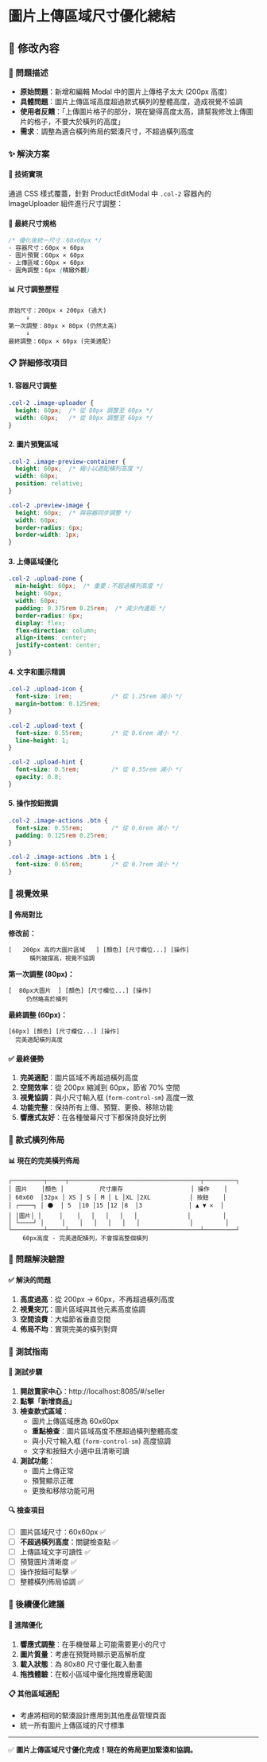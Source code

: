 # 圖片上傳區域尺寸優化總結

## 📐 修改內容

### 🎯 問題描述
- **原始問題**：新增和編輯 Modal 中的圖片上傳格子太大 (200px 高度)
- **具體問題**：圖片上傳區域高度超過款式橫列的整體高度，造成視覺不協調
- **使用者反饋**：「上傳圖片格子的部分，現在變得高度太高，請幫我修改上傳圖片的格子，不要大於橫列的高度」
- **需求**：調整為適合橫列佈局的緊湊尺寸，不超過橫列高度

### ✨ 解決方案

#### 🔧 技術實現
通過 CSS 樣式覆蓋，針對 ProductEditModal 中 `.col-2` 容器內的 ImageUploader 組件進行尺寸調整：

#### 📏 最終尺寸規格
```css
/* 優化後統一尺寸：60x60px */
- 容器尺寸：60px × 60px
- 圖片預覽：60px × 60px  
- 上傳區域：60px × 60px
- 圓角調整：6px (精緻外觀)
```

#### 📊 尺寸調整歷程
```
原始尺寸：200px × 200px (過大)
     ↓
第一次調整：80px × 80px (仍然太高)
     ↓  
最終調整：60px × 60px (完美適配)
```

### 📋 詳細修改項目

#### 1. 容器尺寸調整
```css
.col-2 .image-uploader {
  height: 60px;  /* 從 80px 調整至 60px */
  width: 60px;   /* 從 80px 調整至 60px */
}
```

#### 2. 圖片預覽區域
```css
.col-2 .image-preview-container {
  height: 60px;  /* 縮小以適配橫列高度 */
  width: 60px;
  position: relative;
}

.col-2 .preview-image {
  height: 60px;  /* 與容器同步調整 */
  width: 60px;
  border-radius: 6px;
  border-width: 1px;
}
```

#### 3. 上傳區域優化
```css
.col-2 .upload-zone {
  min-height: 60px;  /* 重要：不超過橫列高度 */
  height: 60px;
  width: 60px;
  padding: 0.375rem 0.25rem;  /* 減少內邊距 */
  border-radius: 6px;
  display: flex;
  flex-direction: column;
  align-items: center;
  justify-content: center;
}
```

#### 4. 文字和圖示精調
```css
.col-2 .upload-icon {
  font-size: 1rem;           /* 從 1.25rem 減小 */
  margin-bottom: 0.125rem;
}

.col-2 .upload-text {
  font-size: 0.55rem;        /* 從 0.6rem 減小 */
  line-height: 1;
}

.col-2 .upload-hint {
  font-size: 0.5rem;         /* 從 0.55rem 減小 */
  opacity: 0.8;
}
```

#### 5. 操作按鈕微調
```css
.col-2 .image-actions .btn {
  font-size: 0.55rem;        /* 從 0.6rem 減小 */
  padding: 0.125rem 0.25rem;
}

.col-2 .image-actions .btn i {
  font-size: 0.65rem;        /* 從 0.7rem 減小 */
}
```

### 🎨 視覺效果

#### 📐 佈局對比
**修改前：**
```
[   200px 高的大圖片區域   ] [顏色] [尺寸欄位...] [操作]
      橫列被撐高，視覺不協調
```

**第一次調整 (80px)：**
```
[  80px大圖片  ] [顏色] [尺寸欄位...] [操作]
     仍然略高於橫列
```

**最終調整 (60px)：**
```
[60px] [顏色] [尺寸欄位...] [操作]
  完美適配橫列高度
```

#### ✅ 最終優勢
1. **完美適配**：圖片區域不再超過橫列高度
2. **空間效率**：從 200px 縮減到 60px，節省 70% 空間
3. **視覺協調**：與小尺寸輸入框 (`form-control-sm`) 高度一致
4. **功能完整**：保持所有上傳、預覽、更換、移除功能
5. **響應式友好**：在各種螢幕尺寸下都保持良好比例

### 🎯 款式橫列佈局

#### 📊 現在的完美橫列佈局
```
┌─────────┬─────┬─────────────────────────────────────┬─────────┐
│ 圖片    │顏色 │          尺寸庫存                   │ 操作    │
│ 60x60  │32px │ XS │ S │ M │ L │XL │2XL           │ 按鈕    │
│ ┌────┐ │ ⚫  │ 5  │10 │15 │12 │8  │3             │ ▲ ▼ ✕  │
│ │圖片│ │     │    │   │   │   │   │              │         │
│ └────┘ │     │    │   │   │   │   │              │         │
└─────────┴─────┴─────────────────────────────────────┴─────────┘
    60px高度 - 完美適配橫列，不會撐高整個橫列
```

### 🎯 問題解決驗證

#### ✅ 解決的問題
1. **高度過高**：從 200px → 60px，不再超過橫列高度
2. **視覺突兀**：圖片區域與其他元素高度協調
3. **空間浪費**：大幅節省垂直空間
4. **佈局不均**：實現完美的橫列對齊

### 🧪 測試指南

#### 📱 測試步驟
1. **開啟賣家中心**：http://localhost:8085/#/seller
2. **點擊「新增商品」**
3. **檢查款式區域**：
   - 圖片上傳區域應為 60x60px
   - **重點檢查**：圖片區域高度不應超過橫列整體高度
   - 與小尺寸輸入框 (`form-control-sm`) 高度協調
   - 文字和按鈕大小適中且清晰可讀
4. **測試功能**：
   - 圖片上傳正常
   - 預覽顯示正確
   - 更換和移除功能可用

#### 🔍 檢查項目
- [ ] 圖片區域尺寸：60x60px ✅
- [ ] **不超過橫列高度**：關鍵檢查點 ✅
- [ ] 上傳區域文字可讀性 ✅
- [ ] 預覽圖片清晰度 ✅
- [ ] 操作按鈕可點擊 ✅
- [ ] 整體橫列佈局協調 ✅

### 🚀 後續優化建議

#### 🎨 進階優化
1. **響應式調整**：在手機螢幕上可能需要更小的尺寸
2. **圖片質量**：考慮在預覽時顯示更高解析度
3. **載入狀態**：為 80x80 尺寸優化載入動畫
4. **拖拽體驗**：在較小區域中優化拖拽響應範圍

#### 📋 其他區域適配
- 考慮將相同的緊湊設計應用到其他產品管理頁面
- 統一所有圖片上傳區域的尺寸標準

---

✅ **圖片上傳區域尺寸優化完成！現在的佈局更加緊湊和協調。**
